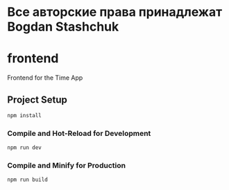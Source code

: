 # Все авторские права принадлежат Bogdan Stashchuk

# frontend

Frontend for the Time App

## Project Setup

```sh
npm install
```

### Compile and Hot-Reload for Development

```sh
npm run dev
```

### Compile and Minify for Production

```sh
npm run build
```
